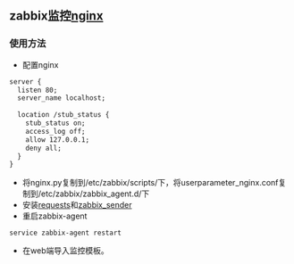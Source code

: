 ## zabbix监控[nginx](http://nginx.org/)
### 使用方法
* 配置nginx
```txt
server {
  listen 80;
  server_name localhost;
        
  location /stub_status {
    stub_status on;
    access_log off;
    allow 127.0.0.1;
    deny all;
  }
} 
```
* 将nginx.py复制到/etc/zabbix/scripts/下，将userparameter_nginx.conf复制到/etc/zabbix/zabbix_agent.d/下<br/>
* 安装[requests](https://github.com/vipwangtian/zabbix/blob/master/doc/install_libs.md)和[zabbix_sender](https://github.com/vipwangtian/zabbix/blob/master/doc/install_libs.md)  
* 重启zabbix-agent
```shell
service zabbix-agent restart
```
* 在web端导入监控模板。
